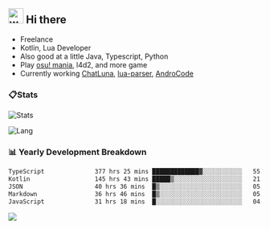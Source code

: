 ## <img alt="wave" src="https://raw.githubusercontent.com/MartinHeinz/MartinHeinz/master/wave.gif" width="30px"> Hi there

- Freelance
- Kotlin, Lua Developer
- Also good at a little Java, Typescript, Python
- Play [osu! mania](https://osu.ppy.sh/users/29808669), l4d2, and more game
- Currently working [ChatLuna](https://github.com/ChatLunaLab), [lua-parser](https://github.com/dingyi222666/lua-parser), [AndroCode](https://github.com/dingyi222666/AndroCode)

### 📋Stats

![Stats](https://github-readme-stats.vercel.app/api?username=dingyi222666&show_icons=true&icon_color=47A69E&title_color=47A69E&count_private=true)    

![Lang](https://github-readme-stats.vercel.app/api/top-langs/?username=dingyi222666&layout=compact&title_color=47A69E&hide=html,css,c,c%2B%2B)   

### 📊 Yearly Development Breakdown

<!--START_SECTION:waka-->

```txt
TypeScript              377 hrs 25 mins █████████████▓░░░░░░░░░░░   55.09 %
Kotlin                  145 hrs 43 mins █████▒░░░░░░░░░░░░░░░░░░░   21.27 %
JSON                    40 hrs 36 mins  █▒░░░░░░░░░░░░░░░░░░░░░░░   05.93 %
Markdown                36 hrs 46 mins  █▒░░░░░░░░░░░░░░░░░░░░░░░   05.37 %
JavaScript              31 hrs 18 mins  █░░░░░░░░░░░░░░░░░░░░░░░░   04.57 %
```

<!--END_SECTION:waka-->

![](https://komarev.com/ghpvc/?username=dingyi222666)
